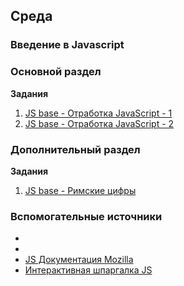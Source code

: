 ## Среда


### Введение в Javascript

### Основной раздел

**Задания**

1. [JS base - Отработка JavaScript - 1](../../../../core-js-base-tasks)
2. [JS base - Отработка JavaScript - 2](../../../../core-js-base-algos)


### Дополнительный раздел

**Задания**

1. [JS base - Римские цифры](../../../../core-js-base-roma-numberable)


### Вспомогательные источники

- [Unit-тестирование. Jasmine]: https://habr.com/ru/post/167173/
- [Среда исполнения кода Repl]: https://repl.it
- [JS Документация Mozilla](https://developer.mozilla.org/ru/docs/Web/JavaScript)
- [Интерактивная шпаргалка JS](https://htmlcheatsheet.com/js)
